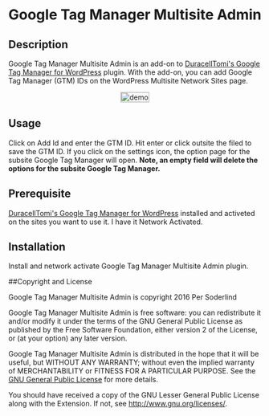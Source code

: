 # Google Tag Manager Multisite Admin

## Description

Google Tag Manager Multisite Admin is an add-on to [DuracellTomi's Google Tag Manager for WordPress](https://wordpress.org/plugins/duracelltomi-google-tag-manager/) plugin. With the add-on, you can add Google Tag Manager (GTM) IDs on the WordPress Multisite Network Sites page.

<p align="center">
  <img src="https://github.com/soderlind/gtm-multisite-admin/blob/master/gtm-multisite-admin.gif?raw=true" alt="demo" style="border: solid 2px #ccc;" />
</p>

## Usage
Click on Add Id and enter the GTM ID. Hit enter or click outsite the filed to save the GTM ID. If you click on the settings icon, the option page for the subsite Google Tag Manager will open.
**Note, an empty field will delete the options for the subsite Google Tag Manager.**

## Prerequisite

[DuracellTomi's Google Tag Manager for WordPress](https://wordpress.org/plugins/duracelltomi-google-tag-manager/) installed and activeted on the sites you want to use it. I have it Network Activated.

## Installation

Install and network activate Google Tag Manager Multisite Admin plugin.

##Copyright and License

Google Tag Manager Multisite Admin is copyright 2016 Per Soderlind

Google Tag Manager Multisite Admin is free software: you can redistribute it and/or modify it under the terms of the GNU General Public License as published by the Free Software Foundation, either version 2 of the License, or (at your option) any later version.

Google Tag Manager Multisite Admin is distributed in the hope that it will be useful, but WITHOUT ANY WARRANTY; without even the implied warranty of MERCHANTABILITY or FITNESS FOR A PARTICULAR PURPOSE. See the [GNU General Public License](LICENSE) for more details.

You should have received a copy of the GNU Lesser General Public License along with the Extension. If not, see http://www.gnu.org/licenses/.